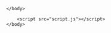 <!DOCTYPE html>
<html lang="en">
	<head>
	  <meta charset="UTF-8">
	  <meta http-equiv="X-UA-Compatible" content="IE=edge">
	  <meta name="viewport" content="width=device-width, initial-scale=1.0">
	  <link rel="shortcut icon" href="favicon.ico">
	  <!-- google fonts -->
	  <link href="https://fonts.googleapis.com/css2?family=Roboto+Condensed&display=swap" rel="stylesheet">
	  <!-- font-family: 'Roboto Condensed', sans-serif; -->
	  <link href="https://fonts.googleapis.com/css2?family=Oxygen:wght@300;700&display=swap" rel="stylesheet">
	  <!-- font-family: 'Oxygen', sans-serif; -->
	  <link rel="stylesheet" type="text/css" href="style.css" >
	  <!-- Twitter Card -->
	  <meta name="twitter:card" content="summary_large_image">
	  <meta name="twitter:site" content="@shihabiiuc">
	  <meta name="twitter:creator" content="@shihabiiuc">
	  <meta name="twitter:title"
	    content="Your Name -Portfolio">
	  <meta name="twitter:description"
	    content="This is a portfolio website template that is free to download and use. You can edit this template and create your portfolio website in half an hour.">
	  <meta name="twitter:image" content="assets/images/social-media-thumbnail.jpg">
	  <!-- Twitter Card End -->  
	  <!-- Linkedin & Facebook Card -->
	  <meta property='og:title'
	    content="Your Name -Portfolio" />
	  <meta property='og:image' content="assets/images/social-media-thumbnail.jpg" />
	  <meta property="og:type" content="website" /><!--  og:type is only for Facebook-->
	  <meta property='og:description'
	    content="This is a portfolio website template that is free to download and use. You can edit this template and create your portfolio website in half an hour." />
	  <meta property='og:url' content="assets/images/social-media-thumbnail.jpg" />
	  <!-- Linkedin Card End -->
	  <title>Your Name -Portfolio</title>
	</head>
	<body>

	</body>

  		<script src="script.js"></script>
	</body>
</html>
